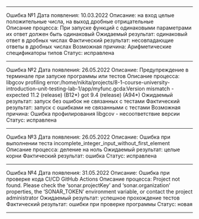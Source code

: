 -------------------------------------------------------

Ошибка №1 
Дата появления: 10.03.2022
Описание: на вход целые положительные числа, на выход дробные отрицательные  
Описание процесса: При запуске функций с одинаковыми параметрами их ответ должен быть одинаковый
Ожидаемый результат: одинаковый ответ в дробных числах
Фактический результат: несовпадающие ответы в дробных числах
Возможная причина: Арифметические спецификаторы типов
Статус: исправлена

-------------------------------------------------------

Ошибка №2
Дата появления: 26.05.2022
Описание: Предупреждение в терминале при запуске программы или тестов
Описание процесса: libgcov profiling error:/home/nikita/projects/8-1-course-university-introduction-unit-testing-lab-1/app/myfunc.gcda:Version mismatch - expected 11.2 (release) (B12*) got 9.4 (release) (A94*)
Ожидаемый результат: запуск без ошибок не связанных с тестами
Фактический результат: запуск с ошибками не связанными с тестами
Возможная причина: Ошибка профилирования libgcov - несоответствие версии
Статус: исправлена

-------------------------------------------------------

Ошибка №3 
Дата появления: 26.05.2022
Описание: Ошибка при выполнении теста incomplete_integer_input_without_first_element
Описание процесса: деление на ноль
Ожидаемый результат: целые корни
Фактический результат: ошибка
Статус: исправлена

------------------------------------------------------

Ошибка №4
Дата появления: 31.05.2022
Описание: Ошибка при проверке кода CI/CD GitHub Actions
Описание процесса: Project not found. Please check the ‘sonar.projectKey’ and ‘sonar.organization’ properties, the ‘SONAR_TOKEN’ environment variable, or contact the project administrator
Ожидаемый результат: успешное прохождение тестов
Фактический результат: ошибки при проверке программы
Статус: новая

------------------------------------------------------
